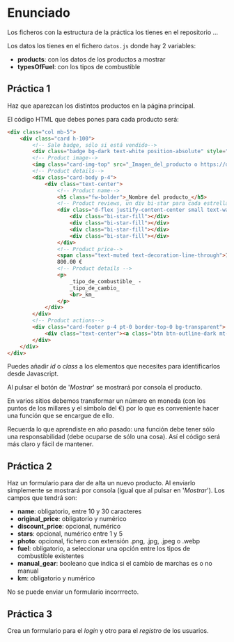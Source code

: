 # Enunciado
Los ficheros con la estructura de la práctica los tienes en el repositorio ... 

Los datos los tienes en el fichero `datos.js` donde hay 2 variables:
- **products**: con los datos de los productos a mostrar
- **typesOfFuel**: con los tipos de combustible

## Práctica 1
Haz que aparezcan los distintos productos en la página principal.

El código HTML que debes pones para cada producto será:
```html
<div class="col mb-5">
    <div class="card h-100">
        <!-- Sale badge, sólo si está vendido-->
        <div class="badge bg-dark text-white position-absolute" style="top: 0.5rem; right: 0.5rem">Sale</div>
        <!-- Product image-->
        <img class="card-img-top" src="_Imagen_del_producto o https://dummyimage.com/450x300/dee2e6/6c757d.jpg" alt="Imagen de _nombre_del_producto_" />
        <!-- Product details-->
        <div class="card-body p-4">
            <div class="text-center">
                <!-- Product name-->
                <h5 class="fw-bolder">_Nombre del producto_</h5>
                <!-- Product reviews, un div bi-star para cada estrella a pintar-->
                <div class="d-flex justify-content-center small text-warning mb-2">
                    <div class="bi-star-fill"></div>
                    <div class="bi-star-fill"></div>
                    <div class="bi-star-fill"></div>
                    <div class="bi-star-fill"></div>
                </div>
                <!-- Product price-->
                <span class="text-muted text-decoration-line-through">1000.00 €</span>
                800.00 €
                <!-- Product details -->
                <p>
                    _tipo_de_combustible_ - 
                    _tipo_de_cambio_
                    <br>_km_
                </p>
            </div>
        </div>
        <!-- Product actions-->
        <div class="card-footer p-4 pt-0 border-top-0 bg-transparent">
            <div class="text-center"><a class="btn btn-outline-dark mt-auto" href="#">Mostrar</a></div>
        </div>
    </div>
</div>
```

Puedes añadir _id_ o _class_ a los elementos que necesites para identificarlos desde Javascript.

Al pulsar el botón de '_Mostrar_' se mostrará por consola el producto.

En varios sitios debemos transformar un número en moneda (con los puntos de los millares y el símbolo del €) por lo que es conveniente hacer una función que se encargue de ello.

Recuerda lo que aprendiste en año pasado: una función debe tener sólo una responsabilidad (debe ocuparse de sólo una cosa). Así el código será más claro y fácil de mantener.

## Práctica 2
Haz un formulario para dar de alta un nuevo producto. Al enviarlo simplemente se mostrará por consola (igual que al pulsar en '_Mostrar_'). Los campos que tendrá son:
- **name**: obligatorio, entre 10 y 30 caracteres
- **original_price**: obligatorio y numérico
- **discount_price**: opcional, numérico
- **stars**: opcional, numérico entre 1 y 5
- **photo**: opcional, fichero con extensión .png, .jpg, .jpeg o .webp
- **fuel**: obligatorio, a seleccionar una opción entre los tipos de combustible existentes
- **manual_gear**: booleano que indica si el cambio de marchas es o no manual
- **km**: obligatorio y numérico

No se puede enviar un formulario incorrrecto.

## Práctica 3
Crea un formulario para el _login_ y otro para el _registro_ de los usuarios.